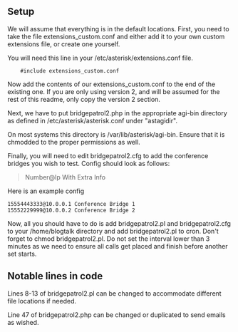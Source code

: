 ## Setup

We will assume that everything is in the default locations. First, you need to take the file extensions_custom.conf and either add it to your own custom extensions file, or create one yourself.

You will need this line in your /etc/asterisk/extensions.conf file. 

```
	#include extensions_custom.conf
```
Now add the contents of our extensions_custom.conf to the end of the existing one. If you are only using version 2, and will be assumed for the rest of this readme, only copy the version 2 section. 

Next, we have to put bridgepatrol2.php in the appropriate agi-bin directory as defined in /etc/asterisk/asterisk.conf under "astagidir". 

On most systems this directory is /var/lib/asterisk/agi-bin. Ensure that it is chmodded to the proper permissions as well. 

Finally, you will need to edit bridgepatrol2.cfg to add the conference bridges you wish to test. Config should look as follows:

>Number@Ip With Extra Info

Here is an example config
```
15554443333@10.0.0.1 Conference Bridge 1
15552229999@10.0.0.2 Conference Bridge 2
```
Now, all you should have to do is add bridgepatrol2.pl and bridgepatrol2.cfg to your /home/blogtalk directory and add bridgepatrol2.pl to cron. Don't forget to chmod bridgepatrol2.pl. Do not set the interval lower than 3 minutes as we need to ensure all calls get placed and finish before another set starts. 

## Notable lines in code

Lines 8-13 of bridgepatrol2.pl can be changed to accommodate different file locations if needed. 

Line 47 of bridgepatrol2.php can be changed or duplicated to send emails as wished. 



